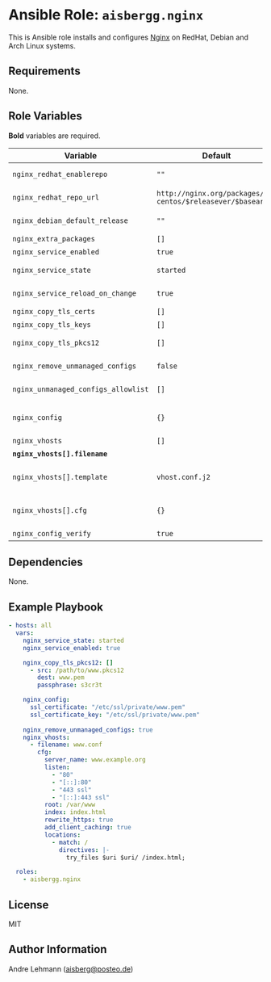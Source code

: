 # Ansible Role: `aisbergg.nginx`

This is Ansible role installs and configures [Nginx](https://www.nginx.com) on RedHat, Debian and Arch Linux systems.

## Requirements

None.

## Role Variables

**Bold** variables are required.

| Variable | Default | Comments |
|----------|---------|----------|
| `nginx_redhat_enablerepo` | `""` | Enable a repository for installation on RedHat systems. |
| `nginx_redhat_repo_url` | `http://nginx.org/packages/`<br>`centos/$releasever/$basearch/` | Repository URL for official Nginx releases on RedHat systems. |
| `nginx_debian_default_release` | `""` | Select a default release on Debian systems. |
| `nginx_extra_packages` | `[]` | Extra packages to install along with Nginx |
| `nginx_service_enabled` | `true` | Enable/Disable the Nginx service |
| `nginx_service_state` | `started` | Service run state (Possible values: started, restarted, stopped) |
| `nginx_service_reload_on_change` | `true` | Reload Nginx service on configuration changes. |
| `nginx_copy_tls_certs` | `[]` | List of TLS certificates to copy |
| `nginx_copy_tls_keys` | `[]` | List of TLS keys to copy |
| `nginx_copy_tls_pkcs12` | `[]` | List of TLS PKCS12 files to copy and extract |
| `nginx_remove_unmanaged_configs` | `false` | Remove configurations from conf.d, which are not managed using Ansible |
| `nginx_unmanaged_configs_allowlist` | `[]` | List of file names to exclude when removing unmanaged configs. |
| `nginx_config` | `{}` | Variables (`cfg`) used in the main configuration file ([templates/etc/nginx/nginx.conf.j2](templates/etc/nginx/nginx.conf.j2)) |
| `nginx_vhosts` | `[]` | List of vhost configurations |
| **`nginx_vhosts[].filename`** |  | Filename for the vhost config |
| `nginx_vhosts[].template` | `vhost.conf.j2` | Template file to use for creating the vhost config (default one: [templates/etc/nginx/conf.d/vhost.conf.j2](templates/etc/nginx/conf.d/vhost.conf.j2)) |
| `nginx_vhosts[].cfg` | `{}` | Variables (`cfg`) used in the vhost template (check out the [default template](templates/etc/nginx/conf.d/vhost.conf.j2) for possible values) |
| `nginx_config_verify` | `true` | Enable config verification |

## Dependencies

None.

## Example Playbook

```yaml
- hosts: all
  vars:
    nginx_service_state: started
    nginx_service_enabled: true

    nginx_copy_tls_pkcs12: []
      - src: /path/to/www.pkcs12
        dest: www.pem
        passphrase: s3cr3t

    nginx_config:
      ssl_certificate: "/etc/ssl/private/www.pem"
      ssl_certificate_key: "/etc/ssl/private/www.pem"
    
    nginx_remove_unmanaged_configs: true
    nginx_vhosts:
      - filename: www.conf
        cfg:
          server_name: www.example.org
          listen: 
            - "80"
            - "[::]:80"
            - "443 ssl"
            - "[::]:443 ssl"
          root: /var/www
          index: index.html
          rewrite_https: true
          add_client_caching: true
          locations:
            - match: /
              directives: |-
                try_files $uri $uri/ /index.html;

  roles:
    - aisbergg.nginx
```

## License

MIT

## Author Information

Andre Lehmann (aisberg@posteo.de)
